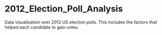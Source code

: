 # 2012_Election_Poll_Analysis
Data visualization over 2012 US election polls. This includes the factors that helped each candidate to gain votes.
